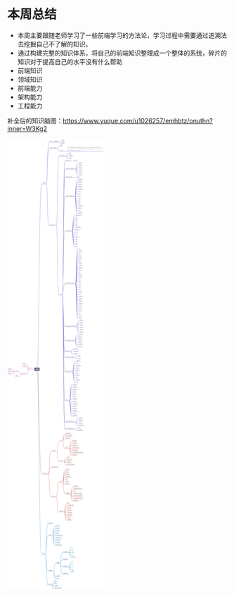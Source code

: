 # 本周总结
- 本周主要跟随老师学习了一些前端学习的方法论，学习过程中需要通过追溯法去挖掘自己不了解的知识。
- 通过构建完整的知识体系，将自己的前端知识整理成一个整体的系统，碎片的知识对于提高自己的水平没有什么帮助
- 前端知识 
- 领域知识 
- 前端能力 
- 架构能力
- 工程能力 

补全后的知识脑图：https://www.yuque.com/u1026257/emhbtz/onuthn?inner=W3Kg2

![前端知识脑图](https://github.com/ZihaoRe/Frontend-01-Template/blob/master/week01/yuqueMind.png "前端知识脑图")
